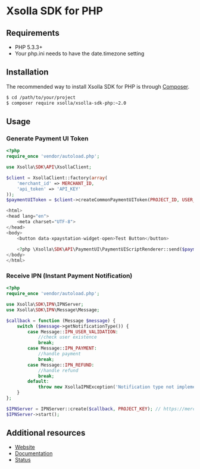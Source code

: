 # Xsolla SDK for PHP

## Requirements

* PHP 5.3.3+
* Your php.ini needs to have the date.timezone setting

## Installation

The recommended way to install Xsolla SDK for PHP is through [Composer](http://getcomposer.org).

``` bash
$ cd /path/to/your/project
$ composer require xsolla/xsolla-sdk-php:~2.0
```

## Usage

### Generate Payment UI Token

``` php
<?php
require_once 'vendor/autoload.php';

use Xsolla\SDK\API\XsollaClient;

$client = XsollaClient::factory(array(
    'merchant_id' => MERCHANT_ID,
    'api_token' => 'API_KEY'
));
$paymentUIToken = $client->createCommonPaymentUIToken(PROJECT_ID, USER_ID);
```

``` php
<html>
<head lang="en">
    <meta charset="UTF-8">
</head>
<body>
    <button data-xpaystation-widget-open>Test Button</button>
    
    <?php \Xsolla\SDK\API\PaymentUI\PaymentUIScriptRenderer::send($paymentUIToken); ?>
</body>
</html>
```

### Receive IPN (Instant Payment Notification)

``` php
<?php
require_once 'vendor/autoload.php';

use Xsolla\SDK\IPN\IPNServer;
use Xsolla\SDK\IPN\Message\Message;

$callback = function (Message $message) {
    switch ($message->getNotificationType()) {
        case Message::IPN_USER_VALIDATION:
            //check user existence
            break;
        case Message::IPN_PAYMENT:
            //handle payment
            break;
        case Message::IPN_REFUND:
            //handle refund
            break;
        default:
            throw new XsollaIPNException('Notification type not implemented');
    }
};

$IPNServer = IPNServer::create($callback, PROJECT_KEY); // https://merchant.xsolla.com/MERCHANT_ID/projects/PROJECT_ID/settings/connection
$IPNServer->start();
```

## Additional resources

* [Website](http://xsolla.com)
* [Documentation](http://developers.xsolla.com)
* [Status](http://status.xsolla.com)